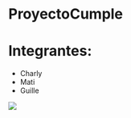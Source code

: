 # ProyectoCumple


# Integrantes:

* Charly
* Mati
* Guille


<img src="http://cdns2.freepik.com/foto-gratis/por-el-cumpleanos-hermosa-pintada-elementos-del-vector_23-2147490007.jpg">
